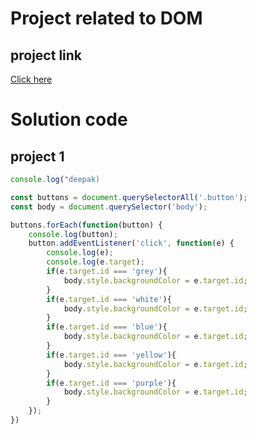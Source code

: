 # Project related to DOM

## project link
[Click here](https://stackblitz.com/edit/dom-project-chaiaurcode?file=index.html)

# Solution code

## project 1

```javascript
console.log("deepak)

const buttons = document.querySelectorAll('.button');
const body = document.querySelector('body');

buttons.forEach(function(button) {
    console.log(button);
    button.addEventListener('click', function(e) {
        console.log(e);    
        console.log(e.target);
        if(e.target.id === 'grey'){
            body.style.backgroundColor = e.target.id;
        }
        if(e.target.id === 'white'){
            body.style.backgroundColor = e.target.id;
        }
        if(e.target.id === 'blue'){
            body.style.backgroundColor = e.target.id;
        }
        if(e.target.id === 'yellow'){
            body.style.backgroundColor = e.target.id;
        }
        if(e.target.id === 'purple'){
            body.style.backgroundColor = e.target.id;
        }
    });
})

```
